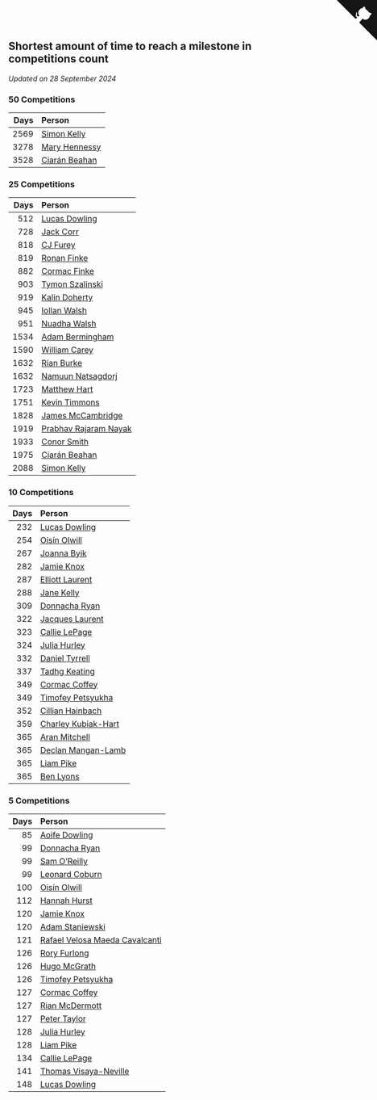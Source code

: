 ## Shortest amount of time to reach a milestone in competitions count

*Updated on 28 September 2024*


### 50 Competitions

| Days | Person |
| ---: | :--- |
| 2569 | [Simon Kelly](https://www.worldcubeassociation.org/persons/2017KELL08) |
| 3278 | [Mary Hennessy](https://www.worldcubeassociation.org/persons/2015HENN02) |
| 3528 | [Ciarán Beahan](https://www.worldcubeassociation.org/persons/2012BEAH01) |

### 25 Competitions

| Days | Person |
| ---: | :--- |
| 512 | [Lucas Dowling](https://www.worldcubeassociation.org/persons/2023DOWL01) |
| 728 | [Jack Corr](https://www.worldcubeassociation.org/persons/2022CORR06) |
| 818 | [CJ Furey](https://www.worldcubeassociation.org/persons/2022FURE01) |
| 819 | [Ronan Finke](https://www.worldcubeassociation.org/persons/2021FINK02) |
| 882 | [Cormac Finke](https://www.worldcubeassociation.org/persons/2021FINK01) |
| 903 | [Tymon Szalinski](https://www.worldcubeassociation.org/persons/2021SZAL01) |
| 919 | [Kalin Doherty](https://www.worldcubeassociation.org/persons/2021DOHE02) |
| 945 | [Iollan Walsh](https://www.worldcubeassociation.org/persons/2021WALS03) |
| 951 | [Nuadha Walsh](https://www.worldcubeassociation.org/persons/2021WALS04) |
| 1534 | [Adam Bermingham](https://www.worldcubeassociation.org/persons/2020BERM02) |
| 1590 | [William Carey](https://www.worldcubeassociation.org/persons/2019CARE02) |
| 1632 | [Rían Burke](https://www.worldcubeassociation.org/persons/2019BURK05) |
| 1632 | [Namuun Natsagdorj](https://www.worldcubeassociation.org/persons/2019NATS02) |
| 1723 | [Matthew Hart](https://www.worldcubeassociation.org/persons/2019HART11) |
| 1751 | [Kevin Timmons](https://www.worldcubeassociation.org/persons/2019TIMM01) |
| 1828 | [James McCambridge](https://www.worldcubeassociation.org/persons/2019MCCA09) |
| 1919 | [Prabhav Rajaram Nayak](https://www.worldcubeassociation.org/persons/2019NAYA01) |
| 1933 | [Conor Smith](https://www.worldcubeassociation.org/persons/2018SMIT37) |
| 1975 | [Ciarán Beahan](https://www.worldcubeassociation.org/persons/2012BEAH01) |
| 2088 | [Simon Kelly](https://www.worldcubeassociation.org/persons/2017KELL08) |

### 10 Competitions

| Days | Person |
| ---: | :--- |
| 232 | [Lucas Dowling](https://www.worldcubeassociation.org/persons/2023DOWL01) |
| 254 | [Oisín Olwill](https://www.worldcubeassociation.org/persons/2023OLWI01) |
| 267 | [Joanna Byik](https://www.worldcubeassociation.org/persons/2023BYIK01) |
| 282 | [Jamie Knox](https://www.worldcubeassociation.org/persons/2023KNOX02) |
| 287 | [Elliott Laurent](https://www.worldcubeassociation.org/persons/2022LAUR09) |
| 288 | [Jane Kelly](https://www.worldcubeassociation.org/persons/2023KELL23) |
| 309 | [Donnacha Ryan](https://www.worldcubeassociation.org/persons/2023RYAN04) |
| 322 | [Jacques Laurent](https://www.worldcubeassociation.org/persons/2022LAUR10) |
| 323 | [Callie LePage](https://www.worldcubeassociation.org/persons/2023LEPA01) |
| 324 | [Julia Hurley](https://www.worldcubeassociation.org/persons/2022HURL02) |
| 332 | [Daniel Tyrrell](https://www.worldcubeassociation.org/persons/2023TYRR01) |
| 337 | [Tadhg Keating](https://www.worldcubeassociation.org/persons/2022KEAT02) |
| 349 | [Cormac Coffey](https://www.worldcubeassociation.org/persons/2022COFF01) |
| 349 | [Timofey Petsyukha](https://www.worldcubeassociation.org/persons/2022PETS02) |
| 352 | [Cillian Hainbach](https://www.worldcubeassociation.org/persons/2022HAIN04) |
| 359 | [Charley Kubiak-Hart](https://www.worldcubeassociation.org/persons/2023KUBI01) |
| 365 | [Aran Mitchell](https://www.worldcubeassociation.org/persons/2023MITC04) |
| 365 | [Declan Mangan-Lamb](https://www.worldcubeassociation.org/persons/2023MANG02) |
| 365 | [Liam Pike](https://www.worldcubeassociation.org/persons/2023PIKE03) |
| 365 | [Ben Lyons](https://www.worldcubeassociation.org/persons/2023LYON02) |

### 5 Competitions

| Days | Person |
| ---: | :--- |
| 85 | [Aoife Dowling](https://www.worldcubeassociation.org/persons/2024DOWL02) |
| 99 | [Donnacha Ryan](https://www.worldcubeassociation.org/persons/2023RYAN04) |
| 99 | [Sam O’Reilly](https://www.worldcubeassociation.org/persons/2024OREI01) |
| 99 | [Leonard Coburn](https://www.worldcubeassociation.org/persons/2024COBU01) |
| 100 | [Oisín Olwill](https://www.worldcubeassociation.org/persons/2023OLWI01) |
| 112 | [Hannah Hurst](https://www.worldcubeassociation.org/persons/2024HURS02) |
| 120 | [Jamie Knox](https://www.worldcubeassociation.org/persons/2023KNOX02) |
| 120 | [Adam Staniewski](https://www.worldcubeassociation.org/persons/2023STAN12) |
| 121 | [Rafael Velosa Maeda Cavalcanti](https://www.worldcubeassociation.org/persons/2023CAVA03) |
| 126 | [Rory Furlong](https://www.worldcubeassociation.org/persons/2022FURL01) |
| 126 | [Hugo McGrath](https://www.worldcubeassociation.org/persons/2022MCGR02) |
| 126 | [Timofey Petsyukha](https://www.worldcubeassociation.org/persons/2022PETS02) |
| 127 | [Cormac Coffey](https://www.worldcubeassociation.org/persons/2022COFF01) |
| 127 | [Rian McDermott](https://www.worldcubeassociation.org/persons/2024MCDE03) |
| 127 | [Peter Taylor](https://www.worldcubeassociation.org/persons/2024TAYL02) |
| 128 | [Julia Hurley](https://www.worldcubeassociation.org/persons/2022HURL02) |
| 128 | [Liam Pike](https://www.worldcubeassociation.org/persons/2023PIKE03) |
| 134 | [Callie LePage](https://www.worldcubeassociation.org/persons/2023LEPA01) |
| 141 | [Thomas Visaya-Neville](https://www.worldcubeassociation.org/persons/2014VISA01) |
| 148 | [Lucas Dowling](https://www.worldcubeassociation.org/persons/2023DOWL01) |


<a href="https://github.com/simonkellly/wca_statistics_ireland" class="github-corner" aria-label="View source on Github"><svg width="80" height="80" viewBox="0 0 250 250" style="fill:#151513; color:#fff; position: absolute; top: 0; border: 0; right: 0;" aria-hidden="true"><path d="M0,0 L115,115 L130,115 L142,142 L250,250 L250,0 Z"></path><path d="M128.3,109.0 C113.8,99.7 119.0,89.6 119.0,89.6 C122.0,82.7 120.5,78.6 120.5,78.6 C119.2,72.0 123.4,76.3 123.4,76.3 C127.3,80.9 125.5,87.3 125.5,87.3 C122.9,97.6 130.6,101.9 134.4,103.2" fill="currentColor" style="transform-origin: 130px 106px;" class="octo-arm"></path><path d="M115.0,115.0 C114.9,115.1 118.7,116.5 119.8,115.4 L133.7,101.6 C136.9,99.2 139.9,98.4 142.2,98.6 C133.8,88.0 127.5,74.4 143.8,58.0 C148.5,53.4 154.0,51.2 159.7,51.0 C160.3,49.4 163.2,43.6 171.4,40.1 C171.4,40.1 176.1,42.5 178.8,56.2 C183.1,58.6 187.2,61.8 190.9,65.4 C194.5,69.0 197.7,73.2 200.1,77.6 C213.8,80.2 216.3,84.9 216.3,84.9 C212.7,93.1 206.9,96.0 205.4,96.6 C205.1,102.4 203.0,107.8 198.3,112.5 C181.9,128.9 168.3,122.5 157.7,114.1 C157.9,116.9 156.7,120.9 152.7,124.9 L141.0,136.5 C139.8,137.7 141.6,141.9 141.8,141.8 Z" fill="currentColor" class="octo-body"></path></svg></a><style>.github-corner:hover .octo-arm{animation:octocat-wave 560ms ease-in-out}@keyframes octocat-wave{0%,100%{transform:rotate(0)}20%,60%{transform:rotate(-25deg)}40%,80%{transform:rotate(10deg)}}@media (max-width:500px){.github-corner:hover .octo-arm{animation:none}.github-corner .octo-arm{animation:octocat-wave 560ms ease-in-out}}</style>
